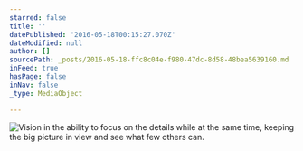```yaml
---
starred: false
title: ''
datePublished: '2016-05-18T00:15:27.070Z'
dateModified: null
author: []
sourcePath: _posts/2016-05-18-ffc8c04e-f980-47dc-8d58-48bea5639160.md
inFeed: true
hasPage: false
inNav: false
_type: MediaObject

---
```

![Vision in the ability to focus on the details while at the same time, keeping the big picture in view and see what few others can. ](https://the-grid-user-content.s3-us-west-2.amazonaws.com/3696e575-b32e-45c3-8023-7fd25789b8a4.jpg)